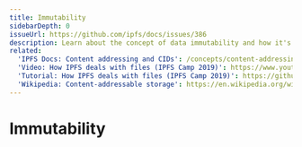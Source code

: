 ```yaml
---
title: Immutability
sidebarDepth: 0
issueUrl: https://github.com/ipfs/docs/issues/386
description: Learn about the concept of data immutability and how it's critical to how IPFS works.
related:
  'IPFS Docs: Content addressing and CIDs': /concepts/content-addressing/
  'Video: How IPFS deals with files (IPFS Camp 2019)': https://www.youtube.com/watch?v=Z5zNPwMDYGg
  'Tutorial: How IPFS deals with files (IPFS Camp 2019)': https://github.com/ipfs/camp/tree/master/CORE_AND_ELECTIVE_COURSES/CORE_COURSE_A
  'Wikipedia: Content-addressable storage': https://en.wikipedia.org/wiki/Content-addressable_storage
---
```


# Immutability

<ContentStatus />
